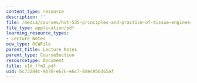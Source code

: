```yaml
---
content_type: resource
description: ''
file: /media/courses/hst-535-principles-and-practice-of-tissue-engineering-fall-2004/bc73284c9b70e676e6c78dec956d65af_s1d_ffm2.pdf
file_type: application/pdf
learning_resource_types:
- Lecture Notes
ocw_type: OCWFile
parent_title: Lecture Notes
parent_type: CourseSection
resourcetype: Document
title: s1d_ffm2.pdf
uid: bc73284c-9b70-e676-e6c7-8dec956d65af
---
```

